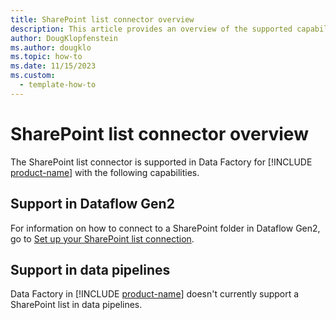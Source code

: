 ```yaml
---
title: SharePoint list connector overview
description: This article provides an overview of the supported capabilities of the SharePoint list connector.
author: DougKlopfenstein
ms.author: dougklo
ms.topic: how-to
ms.date: 11/15/2023
ms.custom:
  - template-how-to
---
```


# SharePoint list connector overview

The SharePoint list connector is supported in Data Factory for [!INCLUDE [product-name](../includes/product-name.md)] with the following capabilities.


## Support in Dataflow Gen2

For information on how to connect to a SharePoint folder in Dataflow Gen2, go to [Set up your SharePoint list connection](connector-sharepoint-list.md).

## Support in data pipelines

Data Factory in [!INCLUDE [product-name](../includes/product-name.md)] doesn't currently support a SharePoint list in data pipelines.
